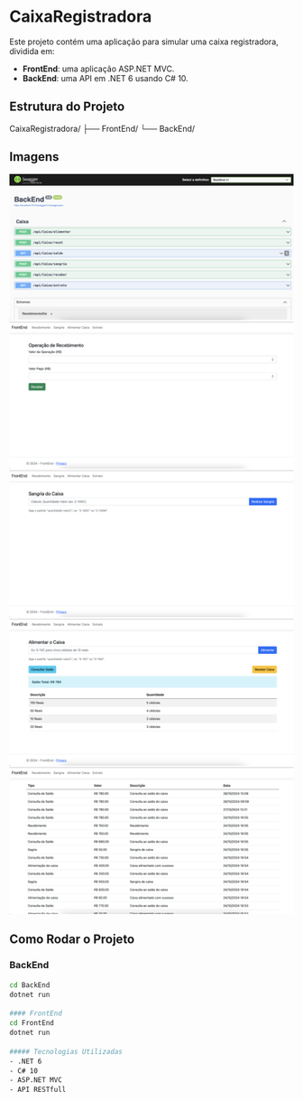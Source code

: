 # CaixaRegistradora

Este projeto contém uma aplicação para simular uma caixa registradora, dividida em:

- **FrontEnd**: uma aplicação ASP.NET MVC.
- **BackEnd**: uma API em .NET 6 usando C# 10.

## Estrutura do Projeto

CaixaRegistradora/ ├── FrontEnd/ └── BackEnd/

## Imagens

![Imagem 1](https://github.com/Matheusjkl35647/CaixaRegistradora/blob/main/ImagensProjeto/Backend.png)
![Imagem 2](https://github.com/Matheusjkl35647/CaixaRegistradora/blob/main/ImagensProjeto/FrontEnd1.png)
![Imagem 3](https://github.com/Matheusjkl35647/CaixaRegistradora/blob/main/ImagensProjeto/FrontEnd2.png)
![Imagem 4](https://github.com/Matheusjkl35647/CaixaRegistradora/blob/main/ImagensProjeto/FrontEnd3.png)
![Imagem 5](https://github.com/Matheusjkl35647/CaixaRegistradora/blob/main/ImagensProjeto/FrontEnd4.png)

## Como Rodar o Projeto

### BackEnd
```bash
cd BackEnd
dotnet run

#### FrontEnd
cd FrontEnd
dotnet run

##### Tecnologias Utilizadas
- .NET 6
- C# 10
- ASP.NET MVC
- API RESTfull
